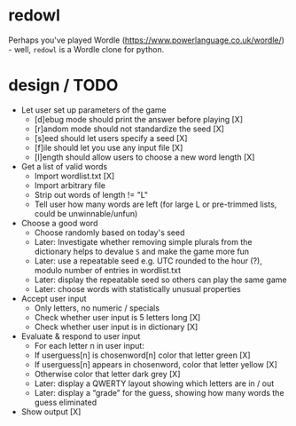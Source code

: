 # redowl
Perhaps you've played Wordle (https://www.powerlanguage.co.uk/wordle/) - well, `redowl` is a Wordle clone for python. 

# design / TODO 

- Let user set up parameters of the game 
  - [d]ebug mode should print the answer before playing [X]
  - [r]andom mode should not standardize the seed [X]
  - [s]eed should let users specify a seed [X]
  - [f]ile should let you use any input file [X]
  - [l]ength should allow users to choose a new word length [X]
- Get a list of valid words 
  - Import wordlist.txt [X]
  - Import arbitrary file
  - Strip out words of length != "L"
  - Tell user how many words are left (for large L or pre-trimmed lists, could be unwinnable/unfun)
- Choose a good word 
  - Choose randomly based on today's seed 
  - Later: Investigate whether removing simple plurals from the dictionary helps to devalue `S` and make the game more fun 
  - Later: use a repeatable seed e.g. UTC rounded to the hour (?), modulo number of entries in wordlist.txt
  - Later: display the repeatable seed so others can play the same game
  - Later: choose words with statistically unusual properties 
- Accept user input 
  - Only letters, no numeric / specials  
  - Check whether user input is 5 letters long [X]
  - Check whether user input is in dictionary [X]
- Evaluate & respond to user input
  - For each letter n in user input:
   - If userguess[n] is chosenword[n] color that letter green [X]
   - If userguess[n] appears in chosenword, color that letter yellow [X]
   - Otherwise color that letter dark grey [X]
  - Later: display a QWERTY layout showing which letters are in / out 
  - Later: display a “grade” for the guess, showing how many words the guess eliminated 
- Show output [X]

